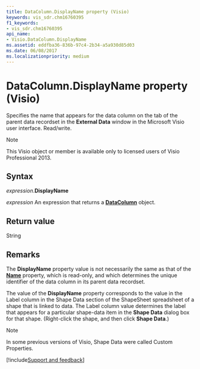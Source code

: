```yaml
---
title: DataColumn.DisplayName property (Visio)
keywords: vis_sdr.chm16760395
f1_keywords:
- vis_sdr.chm16760395
api_name:
- Visio.DataColumn.DisplayName
ms.assetid: eddfba36-836b-97c4-2b34-a5a930d85d03
ms.date: 06/08/2017
ms.localizationpriority: medium
---
```



# DataColumn.DisplayName property (Visio)

Specifies the name that appears for the data column on the tab of the parent data recordset in the **External Data** window in the Microsoft Visio user interface. Read/write.


> [!NOTE] 
> This Visio object or member is available only to licensed users of Visio Professional 2013.


## Syntax

_expression_.**DisplayName**

 _expression_ An expression that returns a **[DataColumn](Visio.DataColumn.md)** object.


## Return value

String


## Remarks

The **DisplayName** property value is not necessarily the same as that of the **[Name](Visio.DataColumn.Name.md)** property, which is read-only, and which determines the unique identifier of the data column in its parent data recordset.

The value of the **DisplayName** property corresponds to the value in the Label column in the Shape Data section of the ShapeSheet spreadsheet of a shape that is linked to data. The Label column value determines the label that appears for a particular shape-data item in the **Shape Data** dialog box for that shape. (Right-click the shape, and then click **Shape Data**.)


> [!NOTE] 
> In some previous versions of Visio, Shape Data were called Custom Properties.

[!include[Support and feedback](~/includes/feedback-boilerplate.md)]
